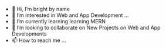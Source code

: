 - 👋 Hi, I’m bright by name
- 👀 I’m interested in Web and App Development ...
- 🌱 I’m currently learning learning MERN
- 💞️ I’m looking to collaborate on New Projects on Web and App Developments
- 📫 How to reach me ...

<!---
brightchiboy578/brightchiboy578 is a ✨ special ✨ repository because its `README.md` (this file) appears on your GitHub profile.
You can click the Preview link to take a look at your changes.
--->
